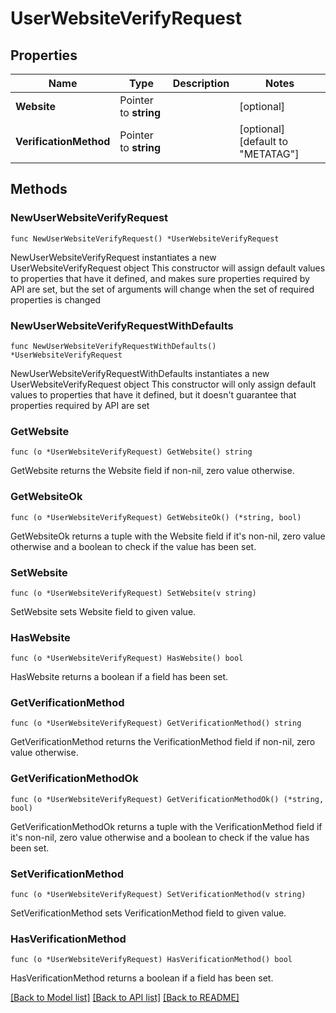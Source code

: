 # UserWebsiteVerifyRequest

## Properties

Name | Type | Description | Notes
------------ | ------------- | ------------- | -------------
**Website** | Pointer to **string** |  | [optional] 
**VerificationMethod** | Pointer to **string** |  | [optional] [default to "METATAG"]

## Methods

### NewUserWebsiteVerifyRequest

`func NewUserWebsiteVerifyRequest() *UserWebsiteVerifyRequest`

NewUserWebsiteVerifyRequest instantiates a new UserWebsiteVerifyRequest object
This constructor will assign default values to properties that have it defined,
and makes sure properties required by API are set, but the set of arguments
will change when the set of required properties is changed

### NewUserWebsiteVerifyRequestWithDefaults

`func NewUserWebsiteVerifyRequestWithDefaults() *UserWebsiteVerifyRequest`

NewUserWebsiteVerifyRequestWithDefaults instantiates a new UserWebsiteVerifyRequest object
This constructor will only assign default values to properties that have it defined,
but it doesn't guarantee that properties required by API are set

### GetWebsite

`func (o *UserWebsiteVerifyRequest) GetWebsite() string`

GetWebsite returns the Website field if non-nil, zero value otherwise.

### GetWebsiteOk

`func (o *UserWebsiteVerifyRequest) GetWebsiteOk() (*string, bool)`

GetWebsiteOk returns a tuple with the Website field if it's non-nil, zero value otherwise
and a boolean to check if the value has been set.

### SetWebsite

`func (o *UserWebsiteVerifyRequest) SetWebsite(v string)`

SetWebsite sets Website field to given value.

### HasWebsite

`func (o *UserWebsiteVerifyRequest) HasWebsite() bool`

HasWebsite returns a boolean if a field has been set.

### GetVerificationMethod

`func (o *UserWebsiteVerifyRequest) GetVerificationMethod() string`

GetVerificationMethod returns the VerificationMethod field if non-nil, zero value otherwise.

### GetVerificationMethodOk

`func (o *UserWebsiteVerifyRequest) GetVerificationMethodOk() (*string, bool)`

GetVerificationMethodOk returns a tuple with the VerificationMethod field if it's non-nil, zero value otherwise
and a boolean to check if the value has been set.

### SetVerificationMethod

`func (o *UserWebsiteVerifyRequest) SetVerificationMethod(v string)`

SetVerificationMethod sets VerificationMethod field to given value.

### HasVerificationMethod

`func (o *UserWebsiteVerifyRequest) HasVerificationMethod() bool`

HasVerificationMethod returns a boolean if a field has been set.


[[Back to Model list]](../README.md#documentation-for-models) [[Back to API list]](../README.md#documentation-for-api-endpoints) [[Back to README]](../README.md)


